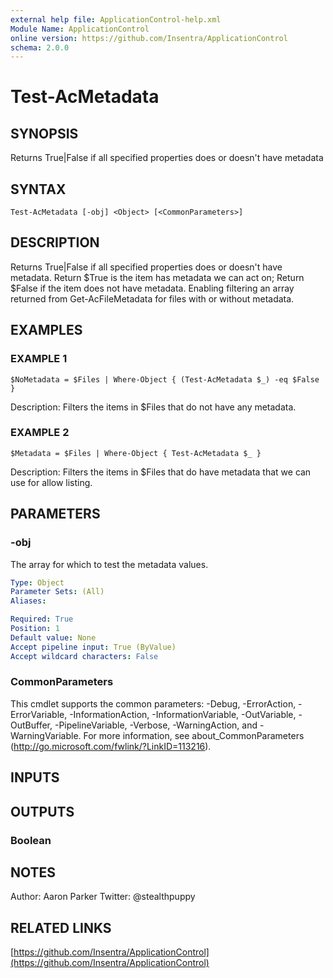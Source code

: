 ```yaml
---
external help file: ApplicationControl-help.xml
Module Name: ApplicationControl
online version: https://github.com/Insentra/ApplicationControl
schema: 2.0.0
---
```


# Test-AcMetadata

## SYNOPSIS
Returns True|False if all specified properties does or doesn't have metadata

## SYNTAX

```
Test-AcMetadata [-obj] <Object> [<CommonParameters>]
```

## DESCRIPTION
Returns True|False if all specified properties does or doesn't have metadata. Return $True is the item has metadata we can act on; Return $False if the item does not have metadata. Enabling filtering an array returned from Get-AcFileMetadata for files with or without metadata.

## EXAMPLES

### EXAMPLE 1
```
$NoMetadata = $Files | Where-Object { (Test-AcMetadata $_) -eq $False }
```

Description:
Filters the items in $Files that do not have any metadata.

### EXAMPLE 2
```
$Metadata = $Files | Where-Object { Test-AcMetadata $_ }
```

Description:
Filters the items in $Files that do have metadata that we can use for allow listing.

## PARAMETERS

### -obj
The array for which to test the metadata values.

```yaml
Type: Object
Parameter Sets: (All)
Aliases:

Required: True
Position: 1
Default value: None
Accept pipeline input: True (ByValue)
Accept wildcard characters: False
```

### CommonParameters
This cmdlet supports the common parameters: -Debug, -ErrorAction, -ErrorVariable, -InformationAction, -InformationVariable, -OutVariable, -OutBuffer, -PipelineVariable, -Verbose, -WarningAction, and -WarningVariable.
For more information, see about_CommonParameters (http://go.microsoft.com/fwlink/?LinkID=113216).

## INPUTS

## OUTPUTS

### Boolean

## NOTES
Author: Aaron Parker
Twitter: @stealthpuppy

## RELATED LINKS

[https://github.com/Insentra/ApplicationControl](https://github.com/Insentra/ApplicationControl)